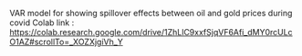 VAR model for showing spillover effects between oil and gold prices during covid
Colab link : https://colab.research.google.com/drive/1ZhLlC9xxfSjqVF6Afi_dMY0rcULcO1AZ#scrollTo=_XOZXjgiVh_Y